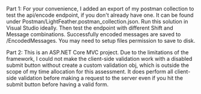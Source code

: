 Part 1:
For your convenience, I added an export of my postman collection to test the api/encode endpoint, if you don't already have one. It can be found under Postman/LightFeather.postman_collection.json. Run this solution in Visual Studio ideally. Then test the endpoint with different Shift and Message combinations. Successfully encoded messages are saved to /EncodedMessages. You may need to setup files permission to save to disk.


Part 2:
This is an ASP.NET Core MVC project. Due to the limitations of the framework, I could not make the client-side validation work with a disabled submit button without create a custom validation obj, which is outside the scope of my time allocation for this assessment. It does perform all client-side validation before making a request to the server even if you hit the submit button before having a valid form.
